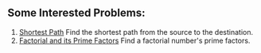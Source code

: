 **Some Interested Problems:**
---------------
  1. [Shortest Path](https://github.com/kwy518/The-Solution/tree/master/Shortest%20Path) 
  Find the shortest path from the source to the destination.
  2. [Factorial and its Prime Factors](https://github.com/kwy518/The-Solution/tree/master/Factorial%20and%20Prime%20Factors)
  Find a factorial number's prime factors.
